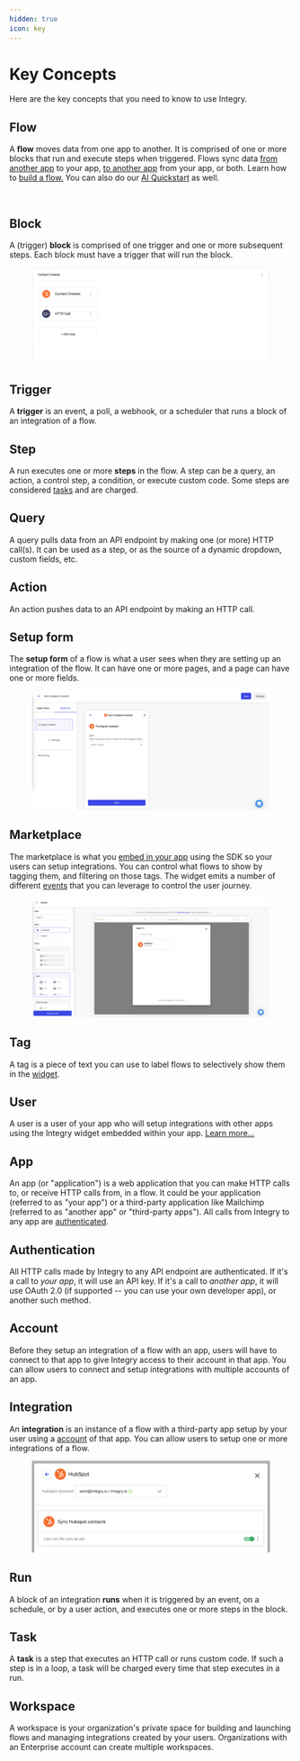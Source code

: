 ```yaml
---
hidden: true
icon: key
---
```


# Key Concepts

Here are the key concepts that you need to know to use Integry.

## Flow <a href="#h_01hnbfr5vv3pygsg5gddx48qdc" id="h_01hnbfr5vv3pygsg5gddx48qdc"></a>

A **flow** moves data from one app to another. It is comprised of one or more blocks that run and execute steps when triggered. Flows sync data [from another app](../flows/markdown/sync-data-from-another-app-to-your-app.md) to your app, [to another app](../flows/markdown/sync-data-to-another-app-from-your-app.md) from your app, or both. Learn how to [build a flow.](../flows/editor.md) You can also do our [AI Quickstart](https://docs.integry.ai/hc/en-us/articles/28305439384473-AI-Quickstart) as well.

<figure><img src="https://docs.integry.ai/hc/article_attachments/28183793226649" alt=""><figcaption></figcaption></figure>



## Block <a href="#h_01hnbfr93q0v3w0d65rg0mgacj" id="h_01hnbfr93q0v3w0d65rg0mgacj"></a>

A (trigger) **block** is comprised of one trigger and one or more subsequent steps. Each block must have a trigger that will run the block.

<figure><img src="../.gitbook/assets/image (4).png" alt=""><figcaption></figcaption></figure>

## Trigger <a href="#h_01hnbh26nyfh3rkp2jd3gwwcnp" id="h_01hnbh26nyfh3rkp2jd3gwwcnp"></a>

A **trigger** is an event, a poll, a webhook, or a scheduler that runs a block of an integration of a flow.

## Step <a href="#h_01hnbh34tmjhr6bt4zt1datn1c" id="h_01hnbh34tmjhr6bt4zt1datn1c"></a>

A run executes one or more **steps** in the flow. A step can be a query, an action, a control step, a condition, or execute custom code. Some steps are considered [tasks](key-concepts.md#h_01hnbhz2dst2q97m0pn2en40xj) and are charged.

## Query <a href="#h_01hnbhrzmymy75tjrbm82s9yzg" id="h_01hnbhrzmymy75tjrbm82s9yzg"></a>

A query pulls data from an API endpoint by making one (or more) HTTP call(s). It can be used as a step, or as the source of a dynamic dropdown, custom fields, etc.

## Action <a href="#h_01hnbhs1k1cn1knfzgcx5tqvdj" id="h_01hnbhs1k1cn1knfzgcx5tqvdj"></a>

An action pushes data to an API endpoint by making an HTTP call.

## Setup form <a href="#h_01hnbh34tk0tzxzq6zrwrktvm4" id="h_01hnbh34tk0tzxzq6zrwrktvm4"></a>

The **setup form** of a flow is what a user sees when they are setting up an integration of the flow. It can have one or more pages, and a page can have one or more fields.

<figure><img src="../.gitbook/assets/image (5).png" alt=""><figcaption></figcaption></figure>

## Marketplace <a href="#h_01hnbh34tm0bzhbpt0k9p0gnqd" id="h_01hnbh34tm0bzhbpt0k9p0gnqd"></a>

The marketplace is what you [embed in your app](broken-reference) using the SDK so your users can setup integrations. You can control what flows to show by tagging them, and filtering on those tags. The widget emits a number of different [events](../apis-and-sdks/js-sdk-reference/events.md) that you can leverage to control the user journey.

<figure><img src="../.gitbook/assets/image (6).png" alt=""><figcaption></figcaption></figure>

## Tag <a href="#h_01hnbk5zapq1tyf4ntsgmz8pss" id="h_01hnbk5zapq1tyf4ntsgmz8pss"></a>

A tag is a piece of text you can use to label flows to selectively show them in the [widget](broken-reference).

## User <a href="#h_01hnbk5zapk504515xhby98h3s" id="h_01hnbk5zapk504515xhby98h3s"></a>

A user is a user of your app who will setup integrations with other apps using the Integry widget embedded  within your app. [Learn more...](broken-reference)

## App <a href="#h_01hnbqkn50yx6g99ss7kk8v4ek" id="h_01hnbqkn50yx6g99ss7kk8v4ek"></a>

An app (or "application") is a web application that you can make HTTP calls to, or receive HTTP calls from, in a flow. It could be your application (referred to as "your app") or a third-party application like Mailchimp (referred to as "another app" or "third-party apps"). All calls from Integry to any app are [authenticated](key-concepts.md#h_01hnbqkn504cjnvrj2qb0drkwb).

## Authentication <a href="#h_01hnbqkn504cjnvrj2qb0drkwb" id="h_01hnbqkn504cjnvrj2qb0drkwb"></a>

All HTTP calls made by Integry to any API endpoint are authenticated. If it's a call to _your app_, it will use an API key. If it's a call to _another app_, it will use OAuth 2.0 (if supported -- you can use your own developer app), or another such method.

## Account <a href="#h_01hnbkcnwepqwy0cpan8nxb3gq" id="h_01hnbkcnwepqwy0cpan8nxb3gq"></a>

Before they setup an integration of a flow with an app, users will have to connect to that app to give Integry access to their account in that app. You can allow users to connect and setup integrations with multiple accounts of an app.&#x20;

## Integration <a href="#h_01hnbfrb883b2v83p77esmk0xn" id="h_01hnbfrb883b2v83p77esmk0xn"></a>

An **integration** is an instance of a flow with a third-party app setup by your user using a [account](key-concepts.md#h_01hnbkcnwepqwy0cpan8nxb3gq) of that app. You can allow users to setup one or more integrations of a flow.&#x20;

<figure><img src="../.gitbook/assets/image (7).png" alt=""><figcaption></figcaption></figure>

## Run <a href="#h_01hnbfrd7hb30hzw0nc853fcxd" id="h_01hnbfrd7hb30hzw0nc853fcxd"></a>

A block of an integration **runs** when it is triggered by an event, on a schedule, or by a user action, and executes one or more steps in the block.

## Task <a href="#h_01hnbhz2dst2q97m0pn2en40xj" id="h_01hnbhz2dst2q97m0pn2en40xj"></a>

A **task** is a step that executes an HTTP call or runs custom code. If such a step is in a loop, a task will be charged every time that step executes in a run.

## Workspace <a href="#h_01hnjq030nre13cev40r2mxt2y" id="h_01hnjq030nre13cev40r2mxt2y"></a>

A workspace is your organization's private space for building and launching flows and managing integrations created by your users. Organizations with an Enterprise account can create multiple workspaces.&#x20;
